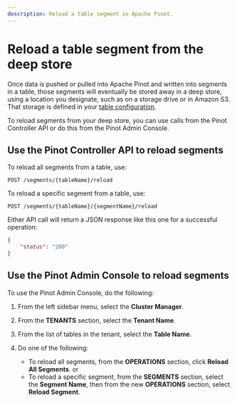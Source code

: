 ```yaml
---
description: Reload a table segment in Apache Pinot.
---
```


# Reload a table segment from the deep store

Once data is pushed or pulled into Apache Pinot and written into segments in a table, those segments will eventually be stored away in a deep store, using a location you designate, such as on a storage drive or in Amazon S3. That storage is defined in your [table configuration](../../configuration-reference/table.md).

To reload segments from your deep store, you can use calls from the Pinot Controller API or do this from the Pinot Admin Console.

## Use the Pinot Controller API to reload segments

To reload all segments from a table, use:

```
POST /segments/{tableName}/reload
```

To reload a specific segment from a table, use:

```
POST /segments/{tableName}/{segmentName}/reload
```

Either API call will return a JSON response like this one for a successful operation:

```json
{
    "status": "200"
}
```

## Use the Pinot Admin Console to reload segments

To use the Pinot Admin Console, do the following:

1. From the left sidebar menu, select the **Cluster Manager**.

1. From the **TENANTS** section, select the **Tenant Name**.

1. From the list of tables in the tenant, select the **Table Name**.

1. Do one of the following:
    * To reload all segments, from the **OPERATIONS** section, click **Reload All Segments**.
    or
    * To reload a specific segment, from the **SEGMENTS** section, select the **Segment Name**, then from the new **OPERATIONS** section, select **Reload Segment**.